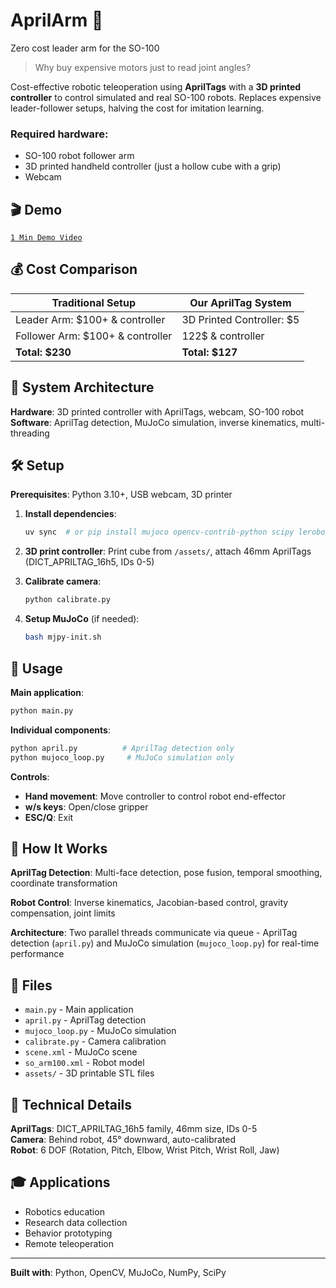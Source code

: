 # AprilArm 🪽 
Zero cost leader arm for the SO-100

> Why buy expensive motors just to read joint angles?

Cost-effective robotic teleoperation using **AprilTags** with a **3D printed controller** to control simulated and real SO-100 robots. Replaces expensive leader-follower setups, halving the cost for imitation learning.

### Required hardware:
- SO-100 robot follower arm
- 3D printed handheld controller (just a hollow cube with a grip)
- Webcam

## 🎬 Demo
[`1 Min Demo Video`](./347-IlliniRoboticsCrashDummies.mp4)

## 💰 Cost Comparison

| Traditional Setup | Our AprilTag System |
|------------------|-------------------|
| Leader Arm: $100+ & controller | 3D Printed Controller: $5 |
| Follower Arm: $100+ & controller | 122$ & controller |
| **Total: $230** | **Total: $127** |

## 🔧 System Architecture
**Hardware**: 3D printed controller with AprilTags, webcam, SO-100 robot  
**Software**: AprilTag detection, MuJoCo simulation, inverse kinematics, multi-threading

## 🛠 Setup

**Prerequisites**: Python 3.10+, USB webcam, 3D printer

1. **Install dependencies**:
   ```bash
   uv sync  # or pip install mujoco opencv-contrib-python scipy lerobot[feetech]
   ```

2. **3D print controller**: Print cube from `/assets/`, attach 46mm AprilTags (DICT_APRILTAG_16h5, IDs 0-5)

3. **Calibrate camera**:
   ```bash
   python calibrate.py
   ```

4. **Setup MuJoCo** (if needed):
   ```bash
   bash mjpy-init.sh
   ```

## 🚀 Usage

**Main application**:
```bash
python main.py
```

**Individual components**:
```bash
python april.py          # AprilTag detection only
python mujoco_loop.py     # MuJoCo simulation only
```

**Controls**:
- **Hand movement**: Move controller to control robot end-effector
- **w/s keys**: Open/close gripper
- **ESC/Q**: Exit

## 🧠 How It Works

**AprilTag Detection**: Multi-face detection, pose fusion, temporal smoothing, coordinate transformation

**Robot Control**: Inverse kinematics, Jacobian-based control, gravity compensation, joint limits

**Architecture**: Two parallel threads communicate via queue - AprilTag detection (`april.py`) and MuJoCo simulation (`mujoco_loop.py`) for real-time performance

## 📁 Files

- `main.py` - Main application
- `april.py` - AprilTag detection 
- `mujoco_loop.py` - MuJoCo simulation
- `calibrate.py` - Camera calibration
- `scene.xml` - MuJoCo scene
- `so_arm100.xml` - Robot model
- `assets/` - 3D printable STL files

## 🔬 Technical Details

**AprilTags**: DICT_APRILTAG_16h5 family, 46mm size, IDs 0-5  
**Camera**: Behind robot, 45° downward, auto-calibrated  
**Robot**: 6 DOF (Rotation, Pitch, Elbow, Wrist Pitch, Wrist Roll, Jaw)

## 🎓 Applications

- Robotics education
- Research data collection  
- Behavior prototyping
- Remote teleoperation

---

**Built with**: Python, OpenCV, MuJoCo, NumPy, SciPy
